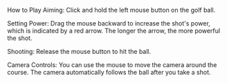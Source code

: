 How to Play
Aiming: Click and hold the left mouse button on the golf ball.

Setting Power: Drag the mouse backward to increase the shot's power, which is indicated by a red arrow. The longer the arrow, the more powerful the shot.

Shooting: Release the mouse button to hit the ball.

Camera Controls: You can use the mouse to move the camera around the course. The camera automatically follows the ball after you take a shot.
